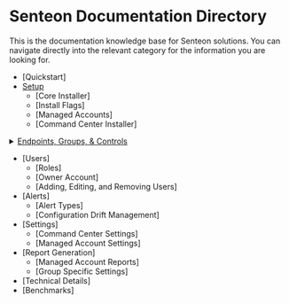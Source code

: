 # Senteon Documentation Directory
This is the documentation knowledge base for Senteon solutions. You can navigate directly into the relevant category for the information you are looking for. 


- [Quickstart]
- [Setup](installation.md)
  - [Core Installer]
  - [Install Flags]
  - [Managed Accounts]
  - [Command Center Installer]
<details>
  <summary><a href=EndpointConfiguration.md> Endpoints, Groups, & Controls</a></summary>
  <ul>
    <li><a href=EndpointConfiguration.md#controls>Controls</a>
      <ul>
        <li><a href=EndpointConfiguration.md#configuration-sets>Configuration Sets</a></li>
        <li><a href=EndpointConfiguration.md#control-information>Control Information</a></li>
        <li><a href=EndpointConfiguration.md#changing-configurations.md>Changing Configurations</a></li>
      </ul>
    </li>
  </ul>
    - [Endpoints](EndpointConfiguration.md#endpoints)
        - [Endpoint Listing](EndpointConfigurations.md#endpoint-listing)
        - [Endpoint Information](EndpointConfigurations.md#endpoint-information)
        - [Modifying Endpoints](EndpointConfigurations.md#modifying-endpoints)
          - [Changing Groups](EndpointConfigurations.md#changing-groups)
          - [Changing Controls](EndpointConfigurations.md#changing-controls)
      - [Endpoint States](EndpointConfigurations.md#endpoint-states)
    - [Groups](EndpointConfiguration.md#groups)
      - [Group Info](EndpointConfigurations.md#group-info)
      - [Group Modification](EndpointConfigurations.md#group-modification)
        - [Moving Endpoints](EndpointConfigurations.md#moving-endpoints)
        - [Making Exception Groups](EndpointConfigurations.md#making-exception-groups)
        - [Merging Exception Groups](EndpointConfigurations.md#merging-exception-groups)
        - [Converting Exception Groups to Management](EndpointConfigurations.md#converting-exception-groups)
        - [Individual Control Modification](EndpointConfigurations.md#individual-control-modification)
        - [New Management Group Creation](EndpointConfigurations.md#new-management-group-creation)
    - [Endpoint Setup](EndpointConfiguration.md#setup)
      - [Evaluation](EndpointConfigurations.md#evaluation)
      - [Finalization Wizard](EndpointConfigurations.md#finalization-wizard)
</details>

- [Users]
  - [Roles]
  - [Owner Account]
  - [Adding, Editing, and Removing Users]
- [Alerts]
  - [Alert Types]
  - [Configuration Drift Management]
- [Settings]
  - [Command Center Settings]
  - [Managed Account Settings]
- [Report Generation]
  - [Managed Account Reports]
  - [Group Specific Settings] 
- [Technical Details]
-   [Benchmarks]
